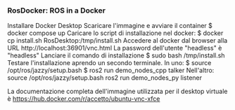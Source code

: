 ### RosDocker: ROS in a Docker
Installare Docker Desktop
Scaricare l'immagine e avviare il container
$ docker compose up
Caricare lo script di installazione nel docker:
$ docker cp install.sh RosDesktop:/tmp/install.sh
Accedere al docker dal browser alla URL http://localhost:36901/vnc.html
La password dell'utente "headless" è "headless"
Lanciare il comando di installazione
$ sudo bash /tmp/install.sh
Testare l'installazione aprendo un secondo terminale.
In uno:
$ source /opt/ros/jazzy/setup.bash
$ ros2 run demo_nodes_cpp talker
Nell'altro:
source /opt/ros/jazzy/setup.bash
ros2 run demo_nodes_py listener

La documentazione completa dell'immagine utilizzata per il desktop virtuale è https://hub.docker.com/r/accetto/ubuntu-vnc-xfce
